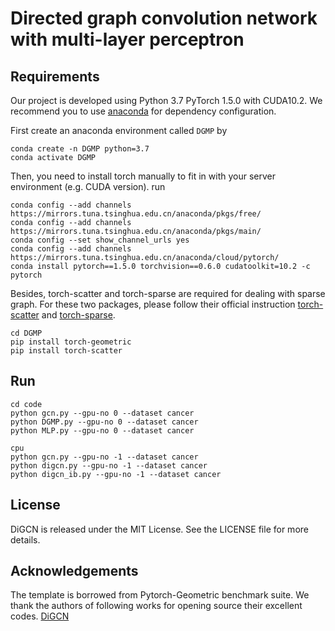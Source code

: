 # Directed graph convolution network with multi-layer perceptron

## Requirements

Our project is developed using Python 3.7
PyTorch 1.5.0 with CUDA10.2. 
We recommend you to use [anaconda](https://www.anaconda.com/) for dependency configuration.

First create an anaconda environment called ```DGMP``` by

```shell
conda create -n DGMP python=3.7
conda activate DGMP
```

Then, you need to install torch manually to fit in with your server environment (e.g. CUDA version). run

```shell
conda config --add channels https://mirrors.tuna.tsinghua.edu.cn/anaconda/pkgs/free/
conda config --add channels https://mirrors.tuna.tsinghua.edu.cn/anaconda/pkgs/main/
conda config --set show_channel_urls yes
conda config --add channels https://mirrors.tuna.tsinghua.edu.cn/anaconda/cloud/pytorch/
conda install pytorch==1.5.0 torchvision==0.6.0 cudatoolkit=10.2 -c pytorch
```

Besides, torch-scatter and torch-sparse are required for dealing with sparse graph. 
For these two packages, please follow their official instruction [torch-scatter](https://github.com/rusty1s/pytorch_scatter) and [torch-sparse](https://github.com/rusty1s/pytorch_sparse).

```shell
cd DGMP
pip install torch-geometric
pip install torch-scatter 
```
## Run

```shell
cd code
python gcn.py --gpu-no 0 --dataset cancer
python DGMP.py --gpu-no 0 --dataset cancer
python MLP.py --gpu-no 0 --dataset cancer

cpu
python gcn.py --gpu-no -1 --dataset cancer
python digcn.py --gpu-no -1 --dataset cancer
python digcn_ib.py --gpu-no -1 --dataset cancer
```

## License

DiGCN is released under the MIT License. See the LICENSE file for more details.

## Acknowledgements

The template is borrowed from Pytorch-Geometric benchmark suite. We thank the authors of following works for opening source their excellent codes.
[DiGCN](https://github.com/flyingtango/DiGC)

